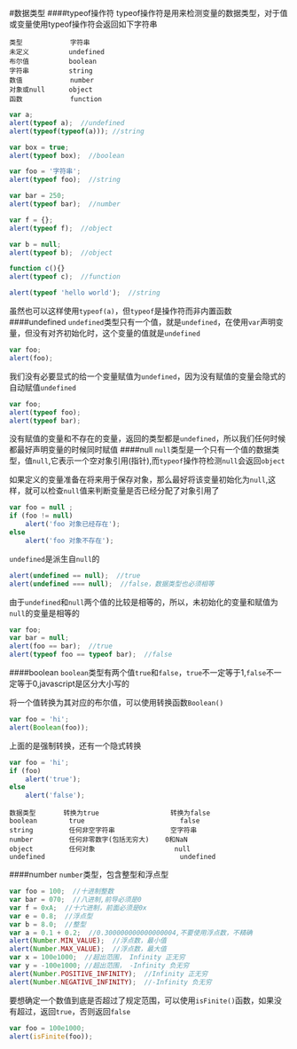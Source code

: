 #数据类型
####typeof操作符
typeof操作符是用来检测变量的数据类型，对于值或变量使用typeof操作符会返回如下字符串
```text
类型            字符串
未定义          undefined
布尔值          boolean
字符串          string
数值            number
对象或null      object
函数            function
```
```js
var a;
alert(typeof a);  //undefined
alert(typeof(typeof(a))); //string

var box = true;
alert(typeof box);  //boolean

var foo = '字符串';
alert(typeof foo);  //string

var bar = 250;
alert(typeof bar);  //number

var f = {};
alert(typeof f);  //object

var b = null;
alert(typeof b);  //object

function c(){}
alert(typeof c);  //function

alert(typeof 'hello world');  //string
```
虽然也可以这样使用`typeof(a)`，但`typeof`是操作符而非内置函数    
####undefined
`undefined`类型只有一个值，就是`undefined`，在使用`var`声明变量，但没有对齐初始化时，这个变量的值就是`undefined`
```js
var foo;
alert(foo);
```
我们没有必要显式的给一个变量赋值为`undefined`，因为没有赋值的变量会隐式的自动赋值`undefined`
```js
var foo;
alert(typeof foo);
alert(typeof bar);
```
没有赋值的变量和不存在的变量，返回的类型都是`undefined`，所以我们任何时候都最好声明变量的时候同时赋值
####null
`null`类型是一个只有一个值的数据类型，值`null`,它表示一个空对象引用(指针),而`typeof`操作符检测`null`会返回`object`

如果定义的变量准备在将来用于保存对象，那么最好将该变量初始化为`null`,这样，就可以检查`null`值来判断变量是否已经分配了对象引用了
```js
var foo = null ;
if (foo != null)
	alert('foo 对象已经存在');
else
	alert('foo 对象不存在');
```
`undefined`是派生自`null`的
```js
alert(undefined == null);  //true
alert(undefined === null);  //false，数据类型也必须相等
```
由于`undefined`和`null`两个值的比较是相等的，所以，未初始化的变量和赋值为`null`的变量是相等的
```js
var foo;
var bar = null;
alert(foo == bar);  //true
alert(typeof foo == typeof bar);  //false
```
####boolean
`boolean`类型有两个值`true`和`false`，`true`不一定等于1,`false`不一定等于0,javascript是区分大小写的

将一个值转换为其对应的布尔值，可以使用转换函数`Boolean()`
```js
var foo = 'hi';
alert(Boolean(foo));
```
上面的是强制转换，还有一个隐式转换
```js
var foo = 'hi';
if (foo)
	alert('true');
else
	alert('false');
```
```text
数据类型       转换为true                  转换为false
boolean        true                        false      
string         任何非空字符串              空字符串
number         任何非零数字(包括无穷大)    0和NaN
object         任何对象                    null
undefined                                  undefined
```
####number
`number`类型，包含整型和浮点型
```js
var foo = 100;  //十进制整数
var bar = 070;  //八进制,前导必须是0
var f = 0xA;  //十六进制，前面必须是0x
var e = 0.8;  //浮点型
var b = 8.0;  //整型
var a = 0.1 + 0.2;  //0.300000000000000004,不要使用浮点数，不精确
alert(Number.MIN_VALUE);  //浮点数，最小值
alert(Number.MAX_VALUE);  //浮点数，最大值
var x = 100e1000;  //超出范围， Infinity 正无穷
var y = -100e1000; //超出范围， -Infinity 负无穷
alert(Number.POSITIVE_INFINITY);  //Infinity 正无穷
alert(Number.NEGATIVE_INFINITY);  //-Infinity 负无穷
```
要想确定一个数值到底是否超过了规定范围，可以使用`isFinite()`函数，如果没有超过，返回`true`，否则返回`false`
```js
var foo = 100e1000;
alert(isFinite(foo));
```
